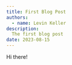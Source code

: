 ```yaml
---
title: First Blog Post
authors:
  - name: Levin Keller
description:
  The first blog post
date: 2023-08-15
---
```


Hi there!
